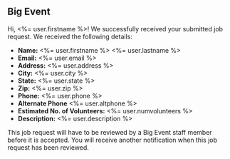 ## Big Event

Hi, <%= user.firstname %>! We successfully received your submitted job request. We received the following details:

 - **Name:** <%= user.firstname %> <%= user.lastname %>
 - **Email:** <%= user.email %>
 - **Address:** <%= user.address %>
 - **City:** <%= user.city %>
 - **State:** <%= user.state %>
 - **Zip:** <%= user.zip %>
 - **Phone:** <%= user.phone %>
 - **Alternate Phone** <%= user.altphone %>
 - **Estimated No. of Volunteers:** <%= user.numvolunteers %>
 - **Description:** <%= user.description %>

This job request will have to be reviewed by a Big Event staff member before it is accepted. You will receive another notification when this job request has been reviewed.
